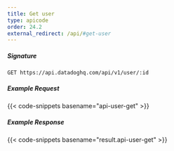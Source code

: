 ```yaml
---
title: Get user
type: apicode
order: 24.2
external_redirect: /api/#get-user
---
```


##### Signature
`GET https://api.datadoghq.com/api/v1/user/:id`
##### Example Request
{{< code-snippets basename="api-user-get" >}}
##### Example Response
{{< code-snippets basename="result.api-user-get" >}}